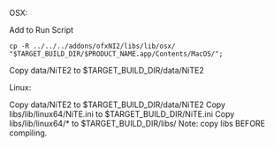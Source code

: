 OSX:

Add to Run Script

	cp -R ../../../addons/ofxNI2/libs/lib/osx/ "$TARGET_BUILD_DIR/$PRODUCT_NAME.app/Contents/MacOS/";


Copy data/NiTE2 to $TARGET_BUILD_DIR/data/NiTE2


Linux:

Copy data/NiTE2 to $TARGET_BUILD_DIR/data/NiTE2
Copy libs/lib/linux64/NiTE.ini to $TARGET_BUILD_DIR/NiTE.ini
Copy libs/lib/linux64/* to $TARGET_BUILD_DIR/libs/
Note: copy libs BEFORE compiling. 
